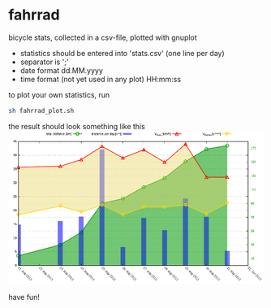 # fahrrad
bicycle stats, collected in a csv-file, plotted with gnuplot

* statistics should be entered into 'stats.csv' (one line per day)
* separator is ';'
* date format dd.MM.yyyy
* time format (not yet used in any plot) HH:mm:ss

to plot your own statistics, run
```bash
sh fahrrad_plot.sh
```

the result should look something like this
![sample plot](sample.png "sample plot")

have fun!
